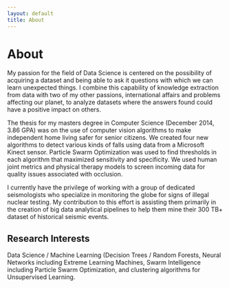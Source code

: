```yaml
---
layout: default
title: About
---
```


# About

My passion for the field of Data Science is centered on the possibility of acquiring a dataset and being able to ask it questions with which we can learn unexpected things. I combine this capability of knowledge extraction from data with two of my other passions, international affairs and problems affecting our planet, to analyze datasets where the answers found could have a positive impact on others.

The thesis for my masters degree in Computer Science (December 2014, 3.86 GPA) was on the use of computer vision algorithms to make independent home living safer for senior citizens.  We created four new algorithms to detect various kinds of falls using data from a Microsoft Kinect sensor. Particle Swarm Optimization was used to find thresholds in each algorithm that maximized sensitivity and specificity. We used human joint metrics and physical therapy models to screen incoming data for quality issues associated with occlusion.

I currently have the privilege of working with a group of dedicated seismologists who specialize in monitoring the globe for signs of illegal nuclear testing. My contribution to this effort is assisting them primarily in the creation of big data analytical pipelines to help them mine their 300 TB+ dataset of historical seismic events.

## Research Interests
Data Science / Machine Learning (Decision Trees / Random Forests, Neural Networks including Extreme Learning Machines, Swarm Intelligence including Particle Swarm Optimization, and clustering algorithms for Unsupervised Learning.
